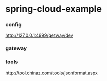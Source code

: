 # spring-cloud-example


### config

http://127.0.0.1:4999/getway/dev


### gateway



### tools

http://tool.chinaz.com/tools/jsonformat.aspx